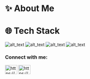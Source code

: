 # ✨ About Me

# 🌐 Tech Stack
![alt_text](https://img.shields.io/badge/Bootstrap-#7952B3)
![alt_text](https://img.shields.io/badge/Javascript-#F7DF1E)
![alt_text](https://img.shields.io/badge/CSS3-#1572B6)
![alt_text](https://img.shields.io/badge/HTML5-#E34F26)

<h3 align="left">Connect with me:</h3>
<p align="left">
<a href="https://dev.to/https://dev.to/" target="blank"><img align="center" src="https://raw.githubusercontent.com/rahuldkjain/github-profile-readme-generator/master/src/images/icons/Social/devto.svg" alt="https://dev.to/" height="30" width="40" /></a>
<a href="https://instagram.com/https://www.instagram.com/brayone_xv/?__pwa=1" target="blank"><img align="center" src="https://raw.githubusercontent.com/rahuldkjain/github-profile-readme-generator/master/src/images/icons/Social/instagram.svg" alt="https://www.instagram.com/brayone_xv/?__pwa=1" height="30" width="40" /></a>
</p>
